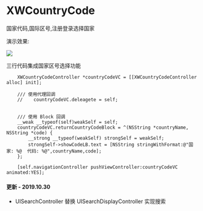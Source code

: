 # XWCountryCode
国家代码,国际区号,注册登录选择国家

演示效果:

![](https://github.com/qxuewei/XWCountryCode/raw/master/GIF/XWcountryGif.gif)  

三行代码集成国家区号选择功能


```objc
    XWCountryCodeController *countryCodeVC = [[XWCountryCodeController alloc] init];

    /// 使用代理回调
    //    countryCodeVC.deleagete = self;
    
    
    /// 使用 Block 回调
    __weak __typeof(self)weakSelf = self;
    countryCodeVC.returnCountryCodeBlock = ^(NSString *countryName, NSString *code) {
        __strong __typeof(weakSelf) strongSelf = weakSelf;
        strongSelf->showCodeLB.text = [NSString stringWithFormat:@"国家: %@  代码: %@",countryName,code];
    };

    [self.navigationController pushViewController:countryCodeVC animated:YES];

```

#### 更新 - 2019.10.30
* UISearchController 替换 UISearchDisplayController 实现搜索


